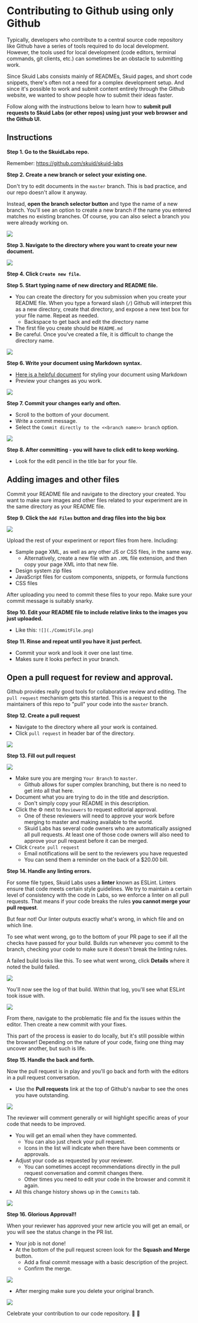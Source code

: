 # Contributing to Github using only Github

Typically, developers who contribute to a central source code repository like Github have a series of tools required to do local development. However, the tools used for local development (code editors,  terminal commands,  git clients, etc.) can sometimes be an obstacle to submitting work.

Since Skuid Labs consists mainly of READMEs, Skuid pages, and short code snippets, there's often not a need for a complex development setup. And since it's possible to work and submit content entirely through the Github website, we wanted to show people how to submit their ideas faster.

Follow along with the instructions below to learn how to **submit pull requests to Skuid Labs (or other repos) using just your web browser and the Github UI.**

## Instructions

**Step 1. Go to the SkuidLabs repo.**

Remember:  https://github.com/skuid/skuid-labs

**Step 2. Create a new branch or select your existing one.**

Don't try to edit documents in the `master` branch. This is bad practice, and our repo doesn't allow it anyway.

Instead, **open the branch selector button** and type the name of a new branch. You'll see an option to create a new branch if the name you entered matches no existing branches. Of course, you can also select a branch you were already working on.

![](./NewBranch.png)

**Step 3. Navigate to the directory where you want to create your new document.**

![](./NavigateToFolder.png)

**Step 4. Click `Create new file`.**

**Step 5. Start typing name of new directory and README file.**

- You can create the directory for you submission when you create your README file. When you type a forward slash (`/`) Github will interpret this as a new directory, create that directory, and expose a new text box for your file name. Repeat as needed.
  - Backspace to get back and edit the directory name
- The first file you create should be  `README.md`
- Be careful. Once you've created a file, it is difficult to change the directory name.

![](./CreateNewFile.png)

**Step 6. Write your document using Markdown syntax.**

- [Here is a helpful document](https://help.github.com/en/github/writing-on-github/basic-writing-and-formatting-syntax) for styling your document using Markdown
- Preview your changes as you work.

![](./PreviewChanges.png)

**Step 7. Commit your changes early and often.**

- Scroll to the bottom of your document.
- Write a commit message.
- Select the `Commit directly to the <<branch name>> branch` option.

![](./CommitFile.png)

**Step 8. After committing - you will have to click edit to keep working.**

- Look for the edit pencil in the title bar for your file.

## Adding images and other files

Commit your README file and navigate to the directory your created. You want to make sure images and other files related to your experiment are in the same directory as your README file.

**Step 9. Click the `Add Files` button and drag files into the big box**

![](./UploadFiles.png)

Upload the rest of your experiment or report files from here. Including:

- Sample page XML, as well as any other JS or CSS files, in the same way.
  - Alternatively, create a new file with an `.XML` file extension, and then copy your page XML into that new file.
- Design system zip files
- JavaScript files for custom components, snippets, or formula functions
- CSS files

After uploading you need to commit these files to your repo. Make sure your commit message is suitably snarky.

**Step 10. Edit your README file to include relative links to the images you just uploaded.**

- Like this: `![](./CommitFile.png)`

**Step 11. Rinse and repeat until you have it just perfect.**

- Commit your work and look it over one last time.
- Makes sure it looks perfect in your branch.


## Open a pull request for review and approval.

Github provides really good tools for collaborative review and editing. The `pull request` mechanism gets this started. This is a request to the maintainers of this repo to "pull" your code into the `master` branch.

**Step 12. Create a pull request**

- Navigate to the directory where all your work is contained.
- Click `pull request` in header bar of the directory.

![](./StartPullRequest.png)

**Step 13. Fill out pull request**

![](./CompletePullRequest.png)

- Make sure you are merging `Your Branch` to `master`.
  - Github allows for super complex branching, but there is no need to get into all that here.
- Document what you are trying to do in the title and description.
  - Don't simply copy your README in this description.
- Click the :gear: next to `Reviewers` to request editorial approval.
  - One of these reviewers will need to approve your work before merging to master and making available to the world.
  - Skuid Labs has several code owners who are automatically assigned all pull requests. At least one of those code owners will also need to approve your pull request before it can be merged.
- Click `Create pull request`
  - Email notifications will be sent to the reviewers you have requested
  - You can send them a reminder on the back of a $20.00 bill.

**Step 14. Handle any linting errors.**

For some file types, Skuid Labs uses a **linter** known as ESLint. Linters ensure that code meets certain style guidelines. We try to maintain a certain level of consistency with the code in Labs, so we enforce a linter on all pull requests. That means if your code breaks the rules **you cannot merge your pull request**.

But fear not! Our linter outputs exactly what's wrong, in which file and on which line.

To see what went wrong, go to the bottom of your PR page to see if all the checks have passed for your build. Builds run whenever you commit to the branch, checking your code to make sure it doesn't break the linting rules.

A failed build looks like this. To see what went wrong, click **Details** where it noted the build failed.

![](./failedBuild.png)

You'll now see the log of that build. Within that log, you'll see what ESLint took issue with.

![](./eslintLog.png)

From there, navigate to the problematic file and fix the issues within the editor. Then create a new commit with your fixes.

This part of the process is easier to do locally, but it's still possible within the browser! Depending on the nature of your code, fixing one thing may uncover another, but such is life.

**Step 15. Handle the back and forth.**

Now the pull request is in play and you'll go back and forth with the editors in a pull request conversation.
- Use the **Pull requests** link at the top of Github's navbar to see the ones you have outstanding.

![](./OpenPullRequests.png)

The reviewer will comment generally or will highlight specific areas of your code that needs to be improved.
- You will get an email when they have commented.
  - You can also just check your pull request.
  - Icons in the list will indicate when there have been comments or approvals.
- Adjust your code as requested by your reviewer.
  - You can sometimes accept recommendations directly in the pull request conversation and commit changes there.
  - Other times you need to edit your code in the browser and commit it again.
- All this change history shows up in the `Commits` tab.

![](./PullRequestComments.png)

**Step 16. Glorious Approval!!**

When your reviewer has approved your new article you will get an email, or you will see the status change in the PR list.
- Your job is not done!
- At the bottom of the pull request screen look for the **Squash and Merge** button.
  - Add a final commit message with a basic description of the project.
  - Confirm the merge.

![](./ReadyToMerge.png)

- After merging make sure you delete your original branch.

![](./DeleteBranch.png)

Celebrate your contribution to our code repository. :tada: :tada:
